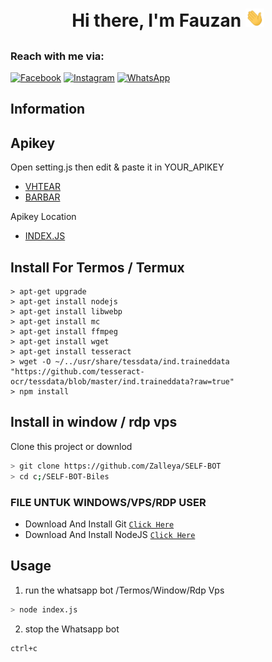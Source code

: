 <h1 align="center">Hi there, I'm Fauzan <img src="https://raw.githubusercontent.com/ptprashanttripathi/ptprashanttripathi/master/hi.gif" width="30px"></h1>


## <h3 align="left">Reach with me via:</h3>

[![Facebook](https://img.shields.io/badge/Facebook-%234267B2.svg?&style=for-the-badge&logo=facebook&logoColor=white)](https://facebook.com/zalleya.su)
[![Instagram](https://img.shields.io/badge/Instagram-E4405F?style=for-the-badge&logo=instagram&logoColor=white)](https://instagram.com/_fauzan2k19)
[![WhatsApp](https://img.shields.io/badge/WhatsApp-25D366?style=for-the-badge&logo=whatsapp&logoColor=white)](https://wa.me/6281344291903)


## Information

## Apikey
Open setting.js then edit & paste it in YOUR_APIKEY
- [VHTEAR](https://api.vhtear.com)
- [BARBAR](https://http://mhankbarbar.moe)

Apikey Location
- [INDEX.JS](https://github.com/Zalleya/SELF-BOT/blob/main/index.js)

## Install For Termos / Termux
```> apt-get update
> apt-get upgrade
> apt-get install nodejs
> apt-get install libwebp
> apt-get install mc
> apt-get install ffmpeg
> apt-get install wget
> apt-get install tesseract
> wget -O ~/../usr/share/tessdata/ind.traineddata "https://github.com/tesseract-ocr/tessdata/blob/master/ind.traineddata?raw=true"
> npm install
```
## Install in window / rdp vps
Clone this project or downlod
```bash
> git clone https://github.com/Zalleya/SELF-BOT
> cd c;/SELF-BOT-Biles
```
### FILE UNTUK WINDOWS/VPS/RDP USER
* Download And Install Git [`Click Here`](https://git-scm.com/downloads) <br>
* Download And Install NodeJS [`Click Here`](https://nodejs.org/en/download) <br>

## Usage
1. run the whatsapp bot /Termos/Window/Rdp Vps
```bash
> node index.js
```

2. stop the Whatsapp bot
```bash
ctrl+c
```
